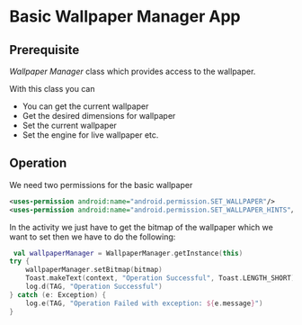 # Basic Wallpaper Manager App

## Prerequisite

*Wallpaper Manager* class which provides access to the wallpaper.

With this class you can
- You can get the current wallpaper
- Get the desired dimensions for wallpaper
- Set the current wallpaper
- Set the engine for live wallpaper etc.

## Operation
We need two permissions for the basic wallpaper
```xml
<uses-permission android:name="android.permission.SET_WALLPAPER"/>
<uses-permission android:name="android.permission.SET_WALLPAPER_HINTS"/>
```

In the activity we just have to get the bitmap of the wallpaper which we want to set then we have to do the following:
```Kotlin
 val wallpaperManager = WallpaperManager.getInstance(this)
try {
    wallpaperManager.setBitmap(bitmap)
    Toast.makeText(context, "Operation Successful", Toast.LENGTH_SHORT).show()
    log.d(TAG, "Operation Successful")
} catch (e: Exception) {
    log.e(TAG, "Operation Failed with exception: ${e.message}")
}
```